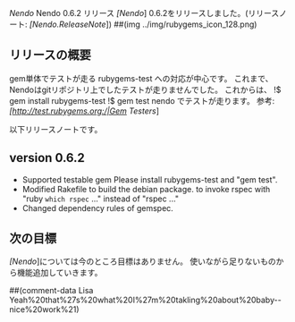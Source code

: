 *Nendo* Nendo 0.6.2 リリース
*[Nendo*] 0.6.2をリリースしました。(リリースノート: *[Nendo.ReleaseNote*])
##(img ../img/rubygems_icon_128.png)
## リリースの概要
gem単体でテストが走る rubygems-test への対応が中心です。
これまで、Nendoはgitリポジトリ上でしたテストが走りませんでした。
これからは、
!$ gem install rubygems-test
!$ gem test nendo
でテストが走ります。
 参考: *[http://test.rubygems.org:/|Gem Testers*]

以下リリースノートです。
## version 0.6.2
- Supported testable gem
   Please install rubygems-test and "gem test".
- Modified Rakefile to build the debian package.
   to invoke rspec with "ruby `which rspec` ..." instead of "rspec ..."
- Changed dependency rules of gemspec.

## 次の目標
*[Nendo*]については今のところ目標はありません。
使いながら足りないものから機能追加していきます。

##(comment-data Lisa Yeah%20that%27s%20what%20I%27m%20takling%20about%20baby--nice%20work%21)

